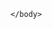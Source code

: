 <html>  
    <head>
         <meta charset="utf-8">
         <script src="modbus.json" type="application/json"></script>
    </head>
    <body>           
<script>
    document.addEventListener("DOMContentLoaded", function(){
    import('./modbus.json')
       .then((response) => response.json())
       .then((json) => {
            console.log(json);
       }
             }
</script>

    </body>
</html>
